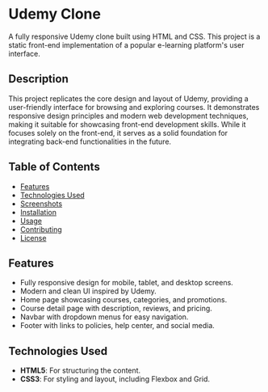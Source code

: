 # Udemy Clone

A fully responsive Udemy clone built using HTML and CSS. This project is a static front-end implementation of a popular e-learning platform's user interface.

## Description

This project replicates the core design and layout of Udemy, providing a user-friendly interface for browsing and exploring courses. It demonstrates responsive design principles and modern web development techniques, making it suitable for showcasing front-end development skills. While it focuses solely on the front-end, it serves as a solid foundation for integrating back-end functionalities in the future.

## Table of Contents

- [Features](#features)
- [Technologies Used](#technologies-used)
- [Screenshots](#screenshots)
- [Installation](#installation)
- [Usage](#usage)
- [Contributing](#contributing)
- [License](#license)

## Features

- Fully responsive design for mobile, tablet, and desktop screens.
- Modern and clean UI inspired by Udemy.
- Home page showcasing courses, categories, and promotions.
- Course detail page with description, reviews, and pricing.
- Navbar with dropdown menus for easy navigation.
- Footer with links to policies, help center, and social media.

## Technologies Used

- **HTML5**: For structuring the content.
- **CSS3**: For styling and layout, including Flexbox and Grid.
